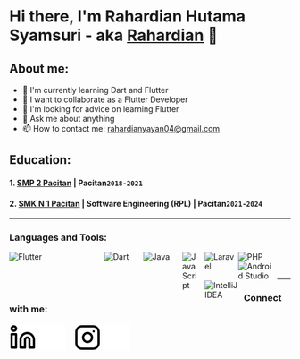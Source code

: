 # Hi there, I'm Rahardian Hutama Syamsuri - aka [Rahardian](https://www.linkedin.com/in/rahardian-hutama-syamsuri-996a94267/) 👋
## About me:
- 🌱 I'm currently learning Dart and Flutter
- 👯 I want to collaborate as a Flutter Developer
- 🤔 I'm looking for advice on learning Flutter
- 💬 Ask me about anything
- 📫 How to contact me: rahardianyayan04@gmail.com

## Education:

#### 1. [SMP 2 Pacitan](https://smpn2pacitan.sch.id/) | Pacitan`2018-2021`
#### 2. [SMK N 1 Pacitan](https://smkn1pacitan.sch.id/) | Software Engineering (RPL) | Pacitan`2021-2024`
---

### Languages and Tools:

[<img align="left" alt="Flutter" width="60px" src="https://www.vectorlogo.zone/logos/flutterio/flutterio-ar21.svg" style="padding-right:110px;" />][webdev]
[<img align="left" alt="Dart" width="60px" src="https://www.vectorlogo.zone/logos/dartlang/dartlang-ar21.svg" style="padding-right:10px;" />][webdev]
[<img align="left" alt="Java" width="60px" src="https://www.vectorlogo.zone/logos/java/java-horizontal.svg" style="padding-right:10px;" />][webdev]
[<img align="left" alt="JavaScript" width="30px" src="https://www.vectorlogo.zone/logos/javascript/javascript-icon.svg" style="padding-right:10px;" />][webdev]
[<img align="left" alt="Laravel" width="60px" src="https://www.vectorlogo.zone/logos/laravel/laravel-ar21.svg" style="padding-right:0px;" />][webdev]
[<img align="left" alt="PHP" width="60px" src="https://www.vectorlogo.zone/logos/php/php-ar21.svg" style="padding-right:10px;" />][webdev]
[<img align="left" alt="Android Studio" width="60px" src="https://www.vectorlogo.zone/logos/php/php-ar21.svg" style="padding-right:10px;" />][webdev]
[<img align="left" alt="IntelliJ IDEA " width="60px" src="https://www.vectorlogo.zone/logos/php/php-ar21.svg" style="padding-right:10px;" />][webdev]


<br />
<br />

---
### Connect with me:

[![website](./img/linkedin-light.svg)](https://www.linkedin.com/in/rahardian-hutama-syamsuri-996a94267/#gh-light-mode-only)
[![website](./img/linkedin-dark.svg)](https://www.linkedin.com/in/rahardian-hutama-syamsuri-996a94267/#gh-dark-mode-only)
&nbsp;&nbsp;
[![website](./img/instagram-light.svg)](https://www.instagram.com/rahardian__13/#gh-light-mode-only)
[![website](./img/instagram-dark.svg)](https://www.instagram.com/rahardian__13/#gh-dark-mode-only)



[webdev]: https://github.com/RahardianHutamaS/
